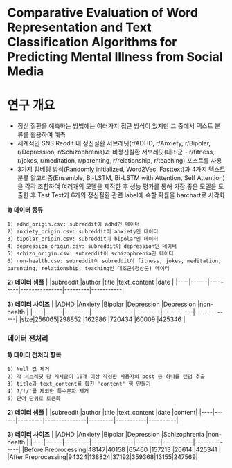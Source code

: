 # Comparative Evaluation of Word Representation and Text Classification Algorithms for Predicting Mental Illness from Social Media

# 연구 개요
- 정신 질환을 예측하는 방법에는 여러가지 접근 방식이 있지만 그 중에서 텍스트 분류를 활용하여 예측  
- 세계적인 SNS Reddit 내 정신질환 서브레딧(r/ADHD, r/Anxiety, r/Bipolar, r/Depression, r/Schizophrenia)과 비정신질환 서브레딧(대조군 - r/fitness, r/jokes, r/meditation, r/parenting, r/relationship, r/teaching) 포스트를 사용  
- 3가지 임베딩 방식(Randomly initialized, Word2Vec, Fasttext)과 4가지 텍스트 분류 알고리즘(Ensemble, Bi-LSTM, Bi-LSTM with Attention, Self Attention)을 각각 조합하여 여러개의 모델을 제작한 후 성능 평가를 통해 가장 좋은 모델을 도출한 후 Test Text가 6개의 정신질환 관련 label에 속할 확률을 barchart로 시각화   


**1) 데이터 종류**    
```
1) adhd_origin.csv: subreddit이 adhd인 데이터   
2) anxiety_origin.csv: subreddit이 anxiety인 데이터     
3) bipolar_origin.csv: subreddit이 bipolar인 데이터   
4) depression_origin.csv: subreddit이 depression인 데이터
5) schizo_origin.csv: subreddit이 schizophrenia인 데이터
6) non-health.csv: subreddit이 subreddit이 fitness, jokes, meditation, parenting, relationship, teaching인 대조군(정상군) 데이터
```

**2) 데이터 샘플**
| 	 |subreedit	|author	|title	|text_content	|date	|
|----|------|---------|---------------|---------|-----------|    


**3) 데이터 사이즈**
| 	 |ADHD	|Anxiety	|Bipolar	|Depression	|Depression	|non-health    |
|----|------|---------|---------------|---------|-----------|-------------|
|size|256065|298852   |162986	|720434	|60009	|425346	|    

### 데이터 전처리

**1) 데이터 전처리 항목**
```
1) Null 값 제거
2) 각 서브레딧 당 게시글이 10개 이상 작성한 사용자의 post 중 하나를 랜덤 추출
3) title과 text_content를 합친 'content' 행 만들기
4) ?/!/'를 제외한 특수문자 제거
5) 단어 단위로 토큰화
```

**2) 데이터 샘플**
| 	 |subreedit	|author	|title	|text_content	|date	|content|
|----|------|---------|---------------|---------|-----------|----------|   

**3) 데이터 사이즈**
| 	 |ADHD	|Anxiety	|Bipolar	|Depression	|Schizophrenia	|non-health    |
|----|------|---------|---------------|---------|-----------|--------------|
|Before Preprocessing|48147|40158   |65460	|157213	|20614	|425341	|    
|After Preprocessing|94324|138824|37192|359368|13155|247569|



